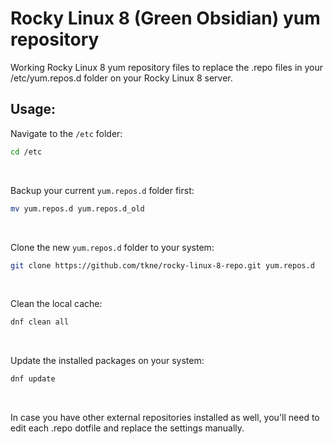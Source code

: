 Rocky Linux 8 (Green Obsidian) yum repository
======

Working Rocky Linux 8 yum repository files to replace the .repo files in your /etc/yum.repos.d folder on your Rocky Linux 8 server.

## Usage:
Navigate to the `/etc` folder:
```bash
cd /etc
```

</br>

Backup your current `yum.repos.d` folder first:
```bash
mv yum.repos.d yum.repos.d_old
```

</br>

Clone the new `yum.repos.d` folder to your system:
```bash
git clone https://github.com/tkne/rocky-linux-8-repo.git yum.repos.d
```

</br>

Clean the local cache:
```bash
dnf clean all
```

</br>

Update the installed packages on your system:
```bash
dnf update
```

</br>

In case you have other external repositories installed as well, you'll need to edit each .repo dotfile and replace the settings manually.